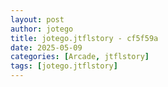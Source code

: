 ```yaml
---
layout: post
author: jotego
title: jotego.jtflstory - cf5f59a
date: 2025-05-09
categories: [Arcade, jtflstory]
tags: [jotego.jtflstory]
---
```


